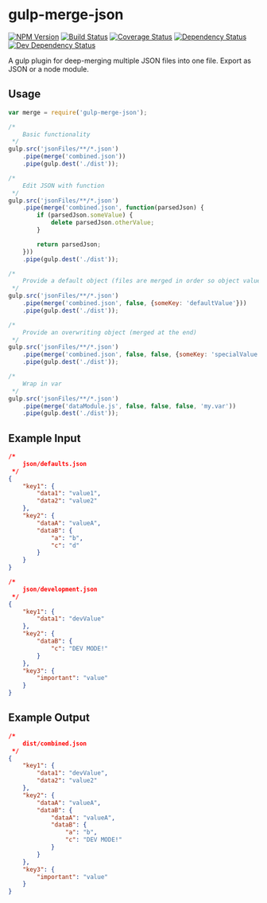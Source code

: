 # gulp-merge-json
[![NPM Version][npm-image]][npm-url] [![Build Status][build-image]][build-url] [![Coverage Status][coverage-image]][coverage-url] [![Dependency Status][depstat-image]][depstat-url] [![Dev Dependency Status][devdepstat-image]][devdepstat-url]

A gulp plugin for deep-merging multiple JSON files into one file. Export as JSON or a node module.

## Usage
```javascript
var merge = require('gulp-merge-json');

/*
	Basic functionality
 */
gulp.src('jsonFiles/**/*.json')
	.pipe(merge('combined.json'))
	.pipe(gulp.dest('./dist'));

/*
	Edit JSON with function
 */
gulp.src('jsonFiles/**/*.json')
	.pipe(merge('combined.json', function(parsedJson) {
		if (parsedJson.someValue) {
			delete parsedJson.otherValue;
		}

		return parsedJson;
	}))
	.pipe(gulp.dest('./dist'));

/*
	Provide a default object (files are merged in order so object values will be overwritten)
 */
gulp.src('jsonFiles/**/*.json')
	.pipe(merge('combined.json', false, {someKey: 'defaultValue'}))
	.pipe(gulp.dest('./dist'));

/*
	Provide an overwriting object (merged at the end)
 */
gulp.src('jsonFiles/**/*.json')
	.pipe(merge('combined.json', false, false, {someKey: 'specialValue'}))
	.pipe(gulp.dest('./dist'));

/*
	Wrap in var
 */
gulp.src('jsonFiles/**/*.json')
	.pipe(merge('dataModule.js', false, false, false, 'my.var'))
	.pipe(gulp.dest('./dist'));
```

## Example Input
```JSON
/*
	json/defaults.json
 */
{
	"key1": {
		"data1": "value1",
		"data2": "value2"
	},
	"key2": {
		"dataA": "valueA",
		"dataB": {
			"a": "b",
			"c": "d"
		}
	}
}

/*
	json/development.json
 */
{
	"key1": {
		"data1": "devValue"
	},
	"key2": {
		"dataB": {
			"c": "DEV MODE!"
		}
	},
	"key3": {
		"important": "value"
	}
}
```

## Example Output
```JSON
/*
	dist/combined.json
 */
{
	"key1": {
		"data1": "devValue",
		"data2": "value2"
	},
	"key2": {
		"dataA": "valueA",
		"dataB": {
			"dataA": "valueA",
			"dataB": {
				"a": "b",
				"c": "DEV MODE!"
			}
		}
	},
	"key3": {
		"important": "value"
	}
}
```

[build-url]: https://travis-ci.org/joshswan/gulp-merge-json
[build-image]: https://travis-ci.org/joshswan/gulp-merge-json.svg?branch=master
[coverage-url]: https://coveralls.io/github/joshswan/gulp-merge-json?branch=master
[coverage-image]: https://coveralls.io/repos/joshswan/gulp-merge-json/badge.svg?branch=master&service=github
[depstat-url]: https://david-dm.org/joshswan/gulp-merge-json
[depstat-image]: https://david-dm.org/joshswan/gulp-merge-json.svg
[devdepstat-url]: https://david-dm.org/joshswan/gulp-merge-json#info=devDependencies
[devdepstat-image]: https://david-dm.org/joshswan/gulp-merge-json/dev-status.svg
[npm-url]: https://www.npmjs.com/package/gulp-merge-json
[npm-image]: https://badge.fury.io/js/gulp-merge-json.svg
